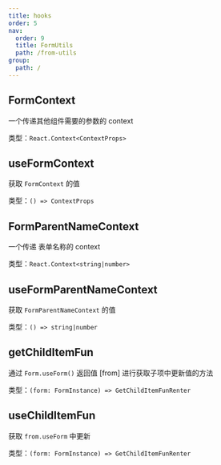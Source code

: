 ```yaml
---
title: hooks
order: 5
nav:
  order: 9
  title: FormUtils
  path: /from-utils
group:
  path: /
---
```


## FormContext

一个传递其他组件需要的参数的 context

类型：`React.Context<ContextProps>`

## useFormContext

获取 `FormContext` 的值

类型：`() => ContextProps`

## FormParentNameContext

一个传递 表单名称的 context

类型：`React.Context<string|number>`

## useFormParentNameContext

获取 `FormParentNameContext` 的值

类型：`() => string|number`

## getChildItemFun

通过 `Form.useForm()` 返回值 [from] 进行获取子项中更新值的方法

类型：`(form: FormInstance) => GetChildItemFunRenter`

## useChildItemFun

获取 `from.useForm` 中更新

类型：`(form: FormInstance) => GetChildItemFunRenter`
